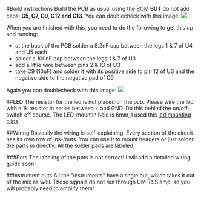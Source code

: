 #Build instructions
Build the PCB as usual using the [BOM](https://github.com/tommueller/UM-TSS/blob/master/schematics%20v1/BOM.ods?raw=true) **BUT** do not add caps: **C5, C7, C9, C12 and C13**. You can doublecheck with this image: ![](https://github.com/tommueller/UM-TSS/blob/master/schematics%20v1/pcb%20v1%20populated%20front.JPG?raw=true)

When you are finished with this, you need to do the following to get this up and running:

- at the back of the PCB solder a 8.2nF cap between the legs 1 & 7 of U4 and U5 each
- solder a 100nF cap between the legs 1 & 7 of U3
- add a little wire between pins 2 & 13 of U3
- take C9 (10uF) and solder it with its positive side to pin 12 of U3 and the negative side to the negative pad of C9

Again you can doublecheck with this image: ![](https://raw.githubusercontent.com/tommueller/UM-TSS/master/schematics%20v1/pcb%20v1%20populated%20back.JPG)

##LED
The resistor for the led is not placed on the pcb. Please wire the led with a 1k resistor in series between + and GND. Do this behind the on/off-switch off course. The LED-mountin hole is 6mm, I used this [led mounting clips](https://www.taydaelectronics.com/3mm-bezel-led-panel-mounting-clip.html).

##Wiring
Basically the wiring is self-explaining. Every section of the circuit has its own row of ins-/outs. You can use it to mount headers or just solder the parts in directly. All the solder pads are labeled.

###Pots
The labeling of the pots is not correct! I will add a detailed wiring guide soon!

##Instrument outs
All the "instruments" have a sngle out, which takes it out of the mix as well. These signals do not run through UM-TSS amp, so you will probably need to amplify them!
